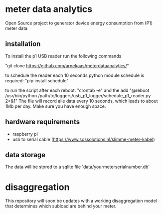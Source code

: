 # meter data analytics
Open Source project to generator device energy consumption from (P1) meter data 

## installation

To install the p1 USB reader run the following commands

"git clone https://github.com/arnekaas/meterdataanalytics/"

to schedule the reader each 10 seconds python module schedule is required:
"pip install schedule"

to run the script after each reboot:
"crontab -e" and the add "@reboot /usr/bin/python /path/to/loggers/usb_p1_logger/schedule_p1_reader.py 2>&1"  The file will record alle data every 10 seconds, which leads to about 1Mb per day. Make sure you have enough space.

## hardware requirements
- raspberry pi
- usb to serial cable (https://www.sossolutions.nl/slimme-meter-kabel)

## data storage
The data will be stored to a sqlite file 'data/yourmeterserialnumber.db'

# disaggregation
This repository will soon be updates with a working disaggregation model that determines which subload are behind your meter.

